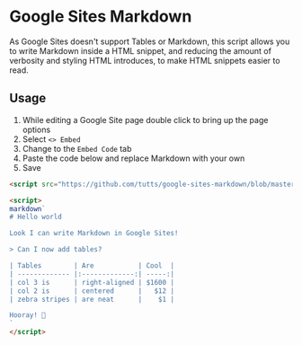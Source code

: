 # Google Sites Markdown

As Google Sites doesn't support Tables or Markdown, this script allows you to write Markdown inside a HTML snippet, and reducing the amount of verbosity and styling HTML introduces, to make HTML snippets easier to read.

## Usage

1. While editing a Google Site page double click to bring up the page options
2. Select `<> Embed`
3. Change to the `Embed Code` tab
4. Paste the code below and replace Markdown with your own
5. Save

```html
<script src="https://github.com/tutts/google-sites-markdown/blob/master/index.js"></script>

<script>
markdown`
# Hello world

Look I can write Markdown in Google Sites!

> Can I now add tables?

| Tables        | Are           | Cool  |
| ------------- |:-------------:| -----:|
| col 3 is      | right-aligned | $1600 |
| col 2 is      | centered      |   $12 |
| zebra stripes | are neat      |    $1 |

Hooray! 🎉
`
</script> 
```
